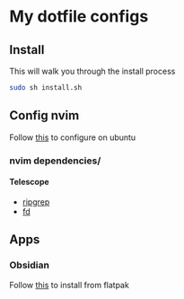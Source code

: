 # My dotfile configs

## Install

This will walk you through the install process

```bash
sudo sh install.sh
```

## Config nvim

Follow [this](https://stackoverflow.com/questions/77530952/how-to-fix-the-version-issue-between-neovim-and-lazyvim-on-ubuntu-20-or-22-versi) to configure on ubuntu

### nvim dependencies/

#### Telescope

- [ripgrep](https://github.com/BurntSushi/ripgrep)
- [fd](https://github.com/sharkdp/fd)

## Apps

### Obsidian

Follow [this](https://help.obsidian.md/Getting+started/Download+and+install+Obsidian#Install+Obsidian+using+Flatpak) to install from flatpak
